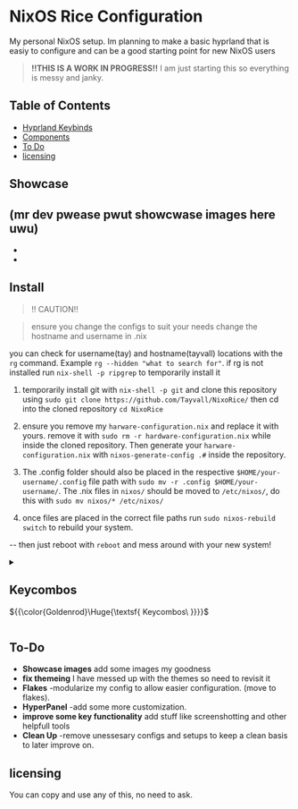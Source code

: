 
# NixOS Rice Configuration

My personal NixOS setup.
Im planning to make a basic hyprland that is easiy to configure and can be a good starting point for new NixOS users

>**!!THIS IS A WORK IN PROGRESS!!**
>I am just starting this so everything is messy and janky. 

## Table of Contents
- [Hyprland Keybinds](#-Keycombos)
- [Components](#-components)
- [To Do](#-To-Do)
- [licensing](#-licensing)


## Showcase

(mr dev pwease pwut showcwase images here uwu)
-
-
-

## Install

>‼️ CAUTION‼️

> ensure you change the configs to suit your needs
> change the hostname and username in .nix

you can check for username(tay) and hostname(tayvall) locations with the `rg` command. Example `rg --hidden "what to search for"`. if rg is not installed run `nix-shell -p ripgrep` to temporarily install it

1. temporarily install git with ``nix-shell -p git`` and clone this repository using `sudo git clone https://github.com/Tayvall/NixoRice/` then cd into the cloned repository `cd NixoRice`

2. ensure you remove my `harware-configuration.nix` and replace it with yours. remove it with `sudo rm -r hardware-configuration.nix` while inside the cloned repository. Then generate your `harware-configuration.nix` with `nixos-generate-config .#` inside the repository.

3. The .config folder should also be placed in the respective `$HOME/your-username/.config` file path with `sudo mv -r .config $HOME/your-username/`. The .nix files in `nixos/` should be moved to `/etc/nixos/`, do this with `sudo mv nixos/* /etc/nixos/`

4. once files are placed in the correct file paths run `sudo nixos-rebuild switch` to rebuild your system.

-- then just reboot with `reboot` and mess around with your new system!

<details>
<summary>
  
  ## Keycombos
  ${{\color{Goldenrod}\Huge{\textsf{  Keycombos\ \}}}}\$
</summary>
<br>
  
| Key Combination        | Action                       |
|------------------------|------------------------------|
|Super + Q| "kill active window"|
|Super + Delete| "lockscreen/logout"|
|Super + W| "toggle window floating"|
|Super + G| "togglegroup"|
|Alt + Return| "fullscreen"|
|Super + Alt + S| "execute dunst"|
|Super + L| "execute hyprlock"|
|Control + Alt + S| "execute wlogout"|
|Super + C| "execute codium"|
|Super + T| "execute kitty"|
|Super + E| "execute thunar"|
|Super + F| "execute chromium"|
|Super + D| "execute vesktop"|
|Super + S| "execute spotify"|
|Super + R| "toggle rofi"|
|Control + Alt + W| "restart waybar"|
|Super + F1| "toggle mute"|
|Super + F2| "-10% volume"|
|Super + F3| "+10% volume"|
|Super + F4| "mute mic"|
|F5| "play/pause"|
|F7| "next song"|
|F6| "previous song"|
|Super + F11| "reduce display by 10"|
|Super + Shift + F11| "reduce display by 5"|
|Super + F12| "increase display by 10"|
|Super + Shift + F12| "increase display by 5"|
|Super + Left| "move window focus left"|
|Super + Right| "move window focus right"|
|Super + Up| "move window focus up"|
|Super + Down| "move window focus down"|
|Alt + Tab| "move window focus"|
|Super + 1| "workspace, 1"|
|Super + 2| "workspace, 2"|
|Super + 3| "workspace, 3"|
|Super + 4| "workspace, 4"|
|Super + 5| "workspace, 5"|
|Super + Shift + Right| "resize active window to right"|
|Super + Shift + Left| "resize active window to left"|
|Super + Shift + Up| "resize active window to up"|
|Super + Shift + Down| "resize active window to down"|
|Super + Shift + L| "move window left"|
|Super + Shift + R| "move window right"|
|Super + Shift + U| "move window up"|
|Super + Shift + D| "move window down"|
|Super + Shift + 1| "movetoworkspace, 1"|
|Super + Shift + 2| "movetoworkspace, 2"|
|Super + Shift + 3| "movetoworkspace, 3"|
|Super + Shift + 4| "movetoworkspace, 4"|
|Super + Shift + 5| "movetoworkspace, 5"|
|Super + Mouse Down| "scroll through worspace, up"|
|Super + Mouse Up| "scroll through worspace, down"|
|Super + Mouse Button 272| "movewindow with mouse"|
|Super + Mouse Button 273| "resizewindow with mouse"|
|Super + Alt + S| "move to seperate workspace"|
|Super + Z| "toggle the seperate workspace"|
|Super + J| "togglesplit"|
|Super + Alt + 1| "movetoworkspace, 1 silently"|
|Super + Alt + 2| "movetoworkspace, 2 silently"|
|Super + Alt + 3| "movetoworkspace, 3 silently"|
|Super + Alt + 4| "movetoworkspace, 4 silently"|
|Super + Alt + 5| "movetoworkspace, 5 silently"|
</details>


## To-Do
- **Showcase images** add some images my goodness
- **fix themeing** I have messed up with the themes so need to revisit it
- **Flakes** -modularize my config to allow easier configuration. (move to flakes).
- **HyperPanel** -add some more customization.
- **improve some key functionality** add stuff like screenshotting and other helpfull tools
- **Clean Up** -remove unessesary configs and setups to keep a clean basis to later improve on. 

## licensing
You can copy and use any of this, no need to ask.

